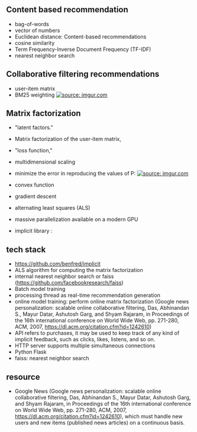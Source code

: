 ## Content based recommendation 
- bag-of-words
- vector of numbers
- Euclidean distance: Content-based recommendations
- cosine similarity
- Term Frequency-Inverse Document Frequency (TF-IDF)
- nearest neighbor search 





## Collaborative filtering recommendations
- user-item matrix
- BM25 weighting
<a href="https://imgur.com/sMIAL9y"><img src="https://i.imgur.com/sMIAL9y.png" title="source: imgur.com" /></a>



## Matrix factorization
- "latent factors."
- Matrix factorization of the user-item matrix,
- "loss function,"
- multidimensional scaling
- minimize the error in reproducing the values of P:
<a href="https://imgur.com/WzYaV9f"><img src="https://i.imgur.com/WzYaV9f.png" title="source: imgur.com" /></a>

- convex function
- gradient descent 
- alternating least squares (ALS)
- massive parallelization available on a modern GPU
- implicit library : 




## tech stack 
- https://github.com/benfred/implicit
- ALS algorithm for computing the matrix factorization 
- internal nearest neighbor search or faiss (https://github.com/facebookresearch/faiss)
- Batch model training
- processing thread as real-time recommendation generation
- online model training: perform online matrix factorization (Google news personalization: scalable online collaborative filtering, Das, Abhinandan S., Mayur Datar, Ashutosh Garg, and Shyam Rajaram, in Proceedings of the 16th international conference on World Wide Web, pp. 271-280, ACM, 2007, https://dl.acm.org/citation.cfm?id=1242610)
- API refers to purchases, it may be used to keep track of any kind of implicit feedback, such as clicks, likes, listens, and so on.
- HTTP server supports multiple simultaneous connections
- Python Flask 
- faiss: nearest neighbor search






## resource 
- Google News (Google news personalization: scalable online collaborative filtering, Das, Abhinandan S., Mayur Datar, Ashutosh Garg, and Shyam Rajaram, in Proceedings of the 16th international conference on World Wide Web, pp. 271-280, ACM, 2007, https://dl.acm.org/citation.cfm?id=1242610), which must handle new users and new items (published news articles) on a continuous basis.


